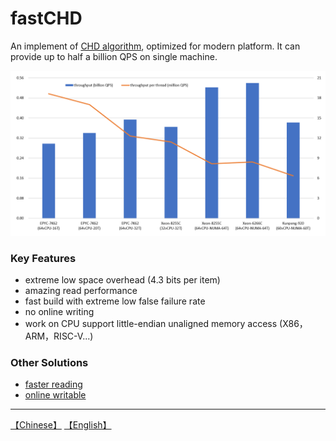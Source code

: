 # fastCHD
An implement of [CHD algorithm](http://cmph.sourceforge.net/chd.html), optimized for modern platform. It can provide up to half a billion QPS on single machine.

![](throughput.png)

### Key Features
* extreme low space overhead (4.3 bits per item)
* amazing read performance
* fast build with extreme low false failure rate
* no online writing
* work on CPU support little-endian unaligned memory access (X86，ARM，RISC-V...)

### Other Solutions
* [faster reading](https://github.com/PeterRK/SSHT)
* [online writable](https://github.com/PeterRK/estuary)

---
[【Chinese】](README-CN.md) [【English】](README.md)
